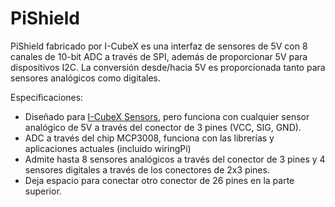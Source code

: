 <!--
---
name: PiShield
class: board
type: adc
formfactor: Otro
manufacturer: Infusion Systems
collected: Otro
description: 5V Analog to Digital Converter and 5V I2C level shifter
url: https://infusionsystems.com/pishield/
github: https://github.com/I-CubeX/PythonExamples
schematic: https://infusionsystems.com/pishield/?page_id=137
buy: https://infusionsystems.com/pishield/?page_id=8
image: 'icubex-pishield.png'
pincount: 26
eeprom: no
power:
  '1':
  '2':
ground:
  '6':
  '9':
  '20':
pin:
  '19':
    mode: spi
  '21':
    mode: spi
  '23':
    mode: spi
  '24':
    mode: spi
install:
  'devices':
    - 'spi'

-->
# PiShield

PiShield fabricado por I-CubeX es una interfaz de sensores de 5V con 8 canales de 10-bit ADC a través de SPI, además de proporcionar 5V para dispositivos I2C. La conversión desde/hacia 5V es proporcionada tanto para sensores analógicos como digitales.

Especificaciones:

- Diseñado para [I-CubeX Sensors](http://infusionsystems.com/catalog/index.php/cPath/24), pero funciona con cualquier sensor analógico de 5V a través del conector de 3 pines (VCC, SIG, GND).
- ADC a través del chip MCP3008, funciona con las librerías y aplicaciones actuales (incluido wiringPi)
- Admite hasta 8 sensores analógicos a través del conector de 3 pines y 4 sensores digitales a través de los conectores de 2x3 pines.
- Deja espacio para conectar otro conector de 26 pines en la parte superior.
